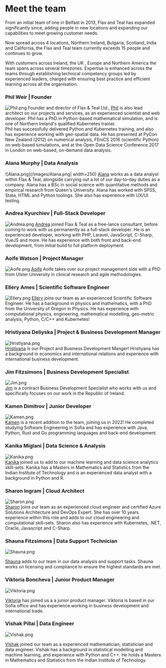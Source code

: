 # Meet the team

From an initial team of one in Belfast in 2013, Flax and Teal has expanded significantly since, adding people in new locations and expanding our capabilities to meet growing customer needs. 

Now spread across 4 locations, Northern Ireland, Bulgaria, Scotland, India and California, the Flax and Teal team currently exceeds 15 people and continues to grow. 

With customers across Ireland, the UK , Europe and Northern America the team spans across several timezones.  Expertise is enhanced across the teams through establishing technical competency groups led by experienced leaders, charged with ensuring best practice and efficient learning across all the organisation.

### Phil Weir | Founder  

![Phil.png](/images/Phil.png)
Founder and director of Flax &amp; Teal Ltd., [Phil](https://www.linkedin.com/in/phil-weir-033b5a62/) is also lead architect on our projects and services, as an experienced scientist and web developer. Phil has a PhD in Python-based mathematical simulation, and is one of Northern Ireland's qualified Kubernetes trainer.<br>
Phil has successfully delivered Python and Kubernetes training, and also has experience working with geo-spatial data.
He has presented at PyCon New Zealand (2012) on numerical analysis, FEniCS 2016 (scientific Python) on web-based simulations, and at the Open Data Science Conference 2017 in London on web-based, on-demand data analysis. </br>

### Alana Murphy | Data Analysis 
![Alana.png](/images/Alana.png| width=250)
[Alana](https://www.linkedin.com/in/alana-murphy-4ab8891aa/) works as a data analyst within Flax &amp; Teal, alongside carrying out a lot of our day-to-day duties as a company. Alana has a BSc in social science with quantitative methods and empirical research from Queen's University. Alana has worked with SPSS, Stata, HTML and Python toolings. She also has experience with UX/UI testing.

### Andrea Kyurchiev | Full-Stack Developer  
![Andrea.png](/images/Andrea.png) 
[Andrea](https://www.linkedin.com/in/andrea-kyurchiev-b2250a15b/) joined Flax &amp; Teal as a free-lance consultant, before coming to work with us permanently as a full-stack developer. He is an experienced developer, working with PHP, Laravel, JavaScript, C-Sharp, VueJS and more. He has experience with both front and back-end development, from initial build to full platform deployment.

### Aoife Watson | Project Manager 
![Aoife.png](/images/Aoife.png) 
[Aoife](https://www.linkedin.com/in/aoife-watson/) Aoife takes over our project management side with a PhD from Ulster University in clinical research and agile methodologies. 

### Ellery Ames | Scientific Software Engineer 
![Ellery.png](/images/Ellery.png) 
[Ellery](https://www.linkedin.com/in/ellery-ames-b6b3a975/) joins our team as an experienced Scientific Software Engineer. He has a background in physics and mathematics, with a PhD from the University of Oregon in Physics. He has experience with computational physics, engineering, mathematical modelling, geo-metric analysis, Python, C/C++ and Kubernetes!

### Hristiyana Deliyska | Project & Business Development Manager 
![Hristiyana.png](/images/Hristiyana.png)</br> 
[Hristiyana](https://www.linkedin.com/in/hristiyana-deliyska-5aba5119a/) is our Project and Business Development Manger! Hristiyana has a background in economics and international relations and experience with international business development. 

### Jim Fitzsimons | Business Development Specialist 
![Jim.png](/images/Jim.png)</br>
[Jim](linkedin.com/in/jimmfitzsimons/) is a contract Business Development Specialist who works with us and specifically focuses on our work in the Republic of Ireland. 

### Kamen Dimitrov | Junior Developer 
![Kamen.png](/images/Kamen.png)</br>
[Kamen](https://www.linkedin.com/in/kamen-dimitrov-a26a2492/) is a recent addition to the team, joining us in 2022! He completed studying Software Engineering in Sofia and has experience with Java, Python, Rust and Go programming languages and back-end development. 

### Kanika Miglani | Data Science & Analysis 
![Kanika.png](/images/Kanika.png)</br>
[Kanika](https://www.linkedin.com/in/kanika-miglani-538a06137/) joined us to add to our machine learning and data science analytics skill-sets. Kanika has a Masters in Mathematics and Statistics from the Indian Institute of Technology and is an experienced data analyst with a background in Python and R.

### Sharon Ingram | Cloud Architect 
![Sharon.png](/images/Sharon.png) </br>
[Sharon](https://www.linkedin.com/in/sharoningram/) joins our team as an experienced cloud engineer and certified Azure Solutions Architecture and DevOps Expert. She has over 10 years experience within this role and adds to our cloud engineering and computational skill-sets. Sharon also has experience with Kubernetes, .NET, Oracle, Javascript and C-Sharp. 

### Shauna Fitzsimons | Data Support Technician 
![Shauna.png](/images/Shauna.png)</br>

[Shauna](https://www.linkedin.com/in/shauna-f-030798aa/) adds to our team in our data analysis and support tasks. Shauna works on licensing and compliance to ensure the highest standards are met.

### Viktoria Boncheva | Junior Product Manager  
![Viktoria.png](/images/Viktoria.png)</br>

[Viktoria](https://www.linkedin.com/in/viktoria-boncheva-725498168/) has joined us a a junior product manager. Viktoria is based in our Sofia office and has experience working in business development and international trade. 

### Vishak Pillai | Data Engineer 
![Vishak.png](/images/Vishak.png)</br>

[Vishak](https://www.linkedin.com/in/vishakhp/) joined our team as a experienced mathematician, statistician and data engineer. Vishak has a background in statistical modelling and machine learning, and experience with Python and C++. He holds a Masters in Mathematics and Statistics from the Indian Institute of Technology.
